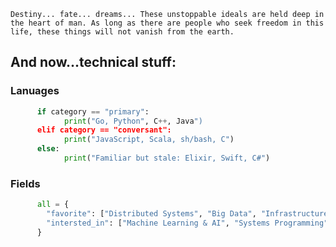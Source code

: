 ```Destiny... fate... dreams... These unstoppable ideals are held deep in the heart of man. As long as there are people who seek freedom in this life, these things will not vanish from the earth.```

## And now...technical stuff:

### Lanuages
```python
      if category == "primary":
            print("Go, Python", C++, Java")
      elif category == "conversant":
            print("JavaScript, Scala, sh/bash, C")
      else:
            print("Familiar but stale: Elixir, Swift, C#")
```

### Fields
```python
      all = {
        "favorite": ["Distributed Systems", "Big Data", "Infrastructure"],
        "intersted_in": ["Machine Learning & AI", "Systems Programming"]
      }
```
